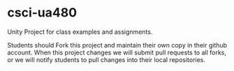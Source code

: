 # csci-ua480
Unity Project for class examples and assignments.

Students should Fork this project and maintain their own copy in their github account.  When this project changes we will submit pull requests to all forks, or we will notify students to pull changes into their local repositories.



